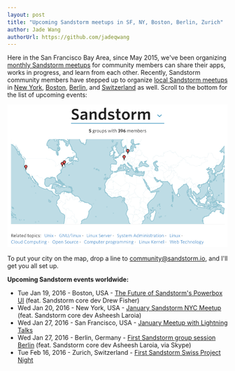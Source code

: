 ```yaml
---
layout: post
title: "Upcoming Sandstorm meetups in SF, NY, Boston, Berlin, Zurich"
author: Jade Wang
authorUrl: https://github.com/jadeqwang
---
```

Here in the San Francisco Bay Area, since May 2015, we've been organizing [monthly Sandstorm meetups](http://www.meetup.com/Sandstorm-SF-Bay-Area/) for community members can share their apps, works in progress, and learn from each other.  Recently, Sandstorm community members have stepped up to organize [local Sandstorm meetups](http://sandstorm.meetup.com/) in [New York](http://www.meetup.com/Sandstorm-NY/), [Boston](http://www.meetup.com/Sandstorm-Boston/), [Berlin](http://www.meetup.com/Sandstorm-Berlin/), and [Switzerland](http://www.meetup.com/Sandstorm-CH/) as well. Scroll to the bottom for the list of upcoming events:

[![map of Sandstorm meetups](/news/images/SandstormMeetups.png)](http://sandstorm.meetup.com)

To put your city on the map, drop a line to [community@sandstorm.io](mailto:community@sandstorm.io), and I'll get you all set up.

**Upcoming Sandstorm events worldwide:**
    
* Tue Jan 19, 2016 - Boston, USA - [The Future of Sandstorm's Powerbox UI](http://www.meetup.com/Sandstorm-Boston/events/227067134/) (feat. Sandstorm core dev Drew Fisher)
* Wed Jan 20, 2016 - New York, USA - [January Sandstorm NYC Meetup](http://www.meetup.com/Sandstorm-NY/events/227579425/) (feat. Sandstorm core dev Asheesh Laroia)
* Wed Jan 27, 2016 - San Francisco, USA - [January Meetup with Lightning Talks](http://www.meetup.com/Sandstorm-SF-Bay-Area/events/227595644/)
* Wed Jan 27, 2016 - Berlin, Germany - [First Sandstorm group session Berlin](http://www.meetup.com/Sandstorm-Berlin/events/227978660/) (feat. Sandstorm core dev Asheesh Laroia, via Skype)
* Tue Feb 16, 2016 - Zurich, Switzerland - [First Sandstorm Swiss Project Night](http://www.meetup.com/Sandstorm-CH/events/226863112/)
